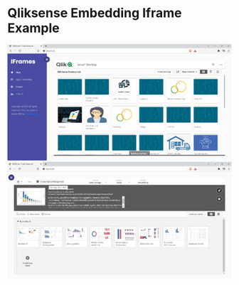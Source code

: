 # Qliksense Embedding Iframe Example


![demo1](https://github.com/vighneshh/qliksense-embed-iframe/blob/master/img/hub.png?raw=true)  ![demo2](https://github.com/vighneshh/qliksense-embed-iframe/blob/master/img/overview.png?raw=true) 



